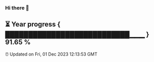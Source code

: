 ### Hi there 👋
⏳ Year progress { ███████████████████████████▁▁▁ } 91.65 %
---
⏰ Updated on Fri, 01 Dec 2023 12:13:53 GMT

